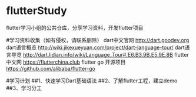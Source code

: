 # flutterStudy
flutter学习小组的公共仓库，分享学习资料，开发flutter项目

#学习资料收集（如有侵权，请联系删除）
dart中文官网          http://dart.goodev.org
dart语言概览          http://wiki.jikexueyuan.com/project/dart-language-tour/
dart语言导览          http://dart.lidian.info/wiki/Language_Tour#.E6.B3.9B.E5.9E.8B
flutter中文网          https://flutterchina.club
flutter go 开源项目   https://github.com/alibaba/flutter-go

#学习计划
##1、快速学习Dart基础语法
##2、了解flutter工程，建立demo
##3、学习分工
